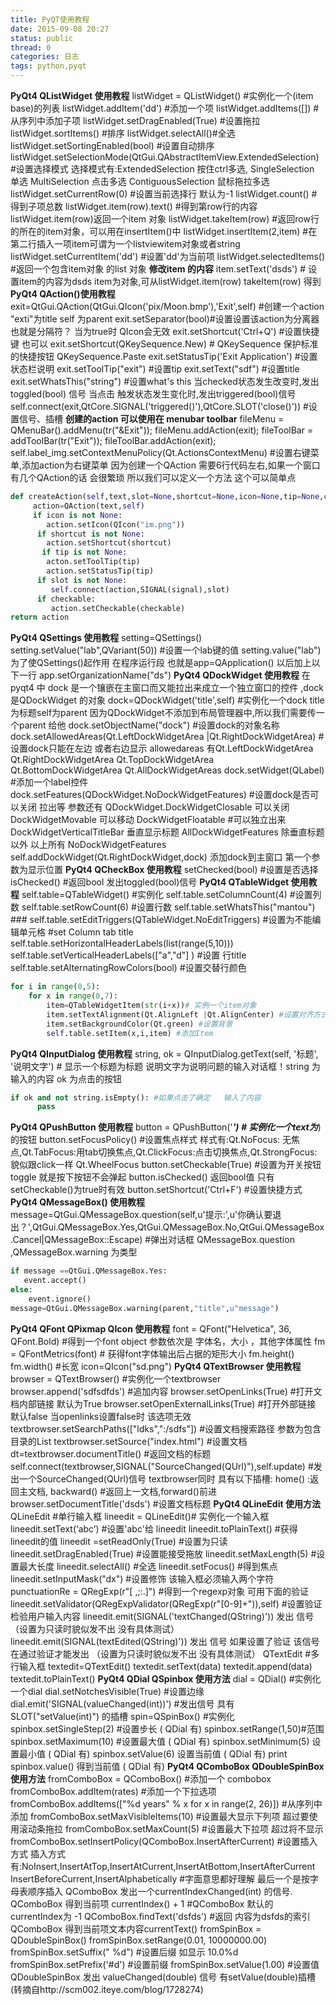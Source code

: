 ```yaml
---
title: PyQT使用教程
date: 2015-09-08 20:27
status: public
thread: 0
categories: 日志
tags: python,pyqt
---
```

**PyQt4 QListWidget 使用教程**
listWidget = QListWidget() #实例化一个(item base)的列表
listWidget.addItem('dd') #添加一个项
listWidget.addItems([]) # 从序列中添加子项
listWidget.setDragEnabled(True) #设置拖拉
listWidget.sortItems() #排序
listWidget.selectAll()#全选
listWidget.setSortingEnabled(bool) #设置自动排序
listWidget.setSelectionMode(QtGui.QAbstractItemView.ExtendedSelection) #设置选择模式
选择模式有:ExtendedSelection 按住ctrl多选, SingleSelection 单选 MultiSelection 点击多选 ContiguousSelection 鼠标拖拉多选
listWidget.setCurrentRow(0) #设置当前选择行 默认为-1
listWidget.count() #得到子项总数
listWidget.item(row).text() #得到第row行的内容listWidget.item(row)返回一个item 对象
listWidget.takeItem(row) #返回row行的所在的item对象，可以用在insertItem()中
listWidget.insertItem(2,item) #在第二行插入一项item可谓为一个listviewitem对象或者string
listWidget.setCurrentItem('dd') #设置'dd'为当前项
listWidget.selectedItems() #返回一个包含item对象 的list 对象
**修改item 的内容**
item.setText('dsds') # 设置item的内容为dsds item为对象,可从listWidget.item(row) takeItem(row) 得到
**PyQt4 QAction()使用教程**
exit=QtGui.QAction(QtGui.QIcon('pix/Moon.bmp'),'Exit',self) #创建一个action "exti"为title self 为parent
exit.setSeparator(bool)#设置设置该action为分离器 也就是分隔符？ 当为true时 QIcon会无效
exit.setShortcut('Ctrl+Q') #设置快捷键
也可以 exit.setShortcut(QKeySequence.New) # QKeySequence 保护标准的快捷按钮 QKeySequence.Paste
exit.setStatusTip('Exit Application') #设置状态栏说明
exit.setToolTip("exit") #设置tip
exit.setText("sdf") #设置title
exit.setWhatsThis("string") #设置what's this
当checked状态发生改变时,发出toggled(bool) 信号
当点击 触发状态发生变化时,发出triggered(bool)信号
self.connect(exit,QtCore.SIGNAL('triggered()'),QtCore.SLOT('close()')) #设置信号、插槽
**创建的action 可以使用在 menubar toolbar**
fileMenu = QMenuBar().addMenu(tr("&Exit"));
fileMenu.addAction(exit);
fileToolBar = addToolBar(tr("Exit"));
fileToolBar.addAction(exit);
self.label_img.setContextMenuPolicy(Qt.ActionsContextMenu) #设置右键菜单,添加action为右键菜单
因为创建一个QAction 需要6行代码左右,如果一个窗口有几个QAction的话 会很繁琐 所以我们可以定义一个方法 这个可以简单点
```python
def createAction(self,text,slot=None,shortcut=None,icon=None,tip=None,checkable=False,signal="triggered()"):
     action=QAction(text,self)
     if icon is not None:
        action.setIcon(QIcon("im.png"))
      if shortcut is not None:
        action.setShortcut(shortcut)
       if tip is not None:
        acton.setToolTip(tip)
        action.setStatusTip(tip)
      if slot is not None:
         self.connect(action,SIGNAL(signal),slot)
      if checkable:
         action.setCheckable(checkable)
return action
```
**PyQt4 QSettings 使用教程**
setting=QSettings()
setting.setValue("lab",QVariant(50)) #设置一个lab键的值
setting.value("lab")
为了使QSettings()起作用 在程序运行段 也就是app=QApplication() 以后加上以下一行 app.setOrganizationName("ds")
**PyQt4 QDockWidget 使用教程**
在pyqt4 中 dock 是一个镶嵌在主窗口而又能拉出来成立一个独立窗口的控件 ,dock是QDockWidget 的对象
dock=QDockWidget('title',self) #实例化一个dock title为标题self为parent 因为QDockWidget不添加到布局管理器中,所以我们需要传一个parent 给他
dock.setObjectName("dock") #设置dock的对象名称
dock.setAllowedAreas(Qt.LeftDockWidgetArea |Qt.RightDockWidgetArea) #设置dock只能在左边 或者右边显示
allowedareas 有Qt.LeftDockWidgetArea Qt.RightDockWidgetArea Qt.TopDockWidgetArea Qt.BottomDockWidgetArea Qt.AllDockWidgetAreas
dock.setWidget(QLabel) #添加一个label控件
dock.setFeatures(QDockWidget.NoDockWidgetFeatures) #设置dock是否可以关闭 拉出等
参数还有 QDockWidget.DockWidgetClosable 可以关闭 DockWidgetMovable 可以移动
DockWidgetFloatable #可以独立出来 DockWidgetVerticalTitleBar 垂直显示标题 AllDockWidgetFeatures 除垂直标题以外 以上所有 NoDockWidgetFeatures
self.addDockWidget(Qt.RightDockWidget,dock) 添加dock到主窗口 第一个参数为显示位置
**PyQt4 QCheckBox 使用教程**
setChecked(bool) #设置是否选择
isChecked() #返回bool
发出toggled(bool)信号
 **PyQt4 QTableWidget 使用教程**
self.table=QTableWidget() #实例化
self.table.setColumnCount(4) #设置列数
self.table.setRowCount(6) #设置行数
self.table.setWhatsThis("mantou") ###
self.table.setEditTriggers(QTableWidget.NoEditTriggers) #设置为不能编辑单元格
   #set Column tab title
self.table.setHorizontalHeaderLabels(list(range(5,10)))
self.table.setVerticalHeaderLabels(["a","d"] ) #设置 行title
self.table.setAlternatingRowColors(bool) #设置交替行颜色
```python
for i in range(0,5):
    for x in range(0,7):
        item=QTableWidgetItem(str(i+x))# 实例一个item对象
        item.setTextAlignment(Qt.AlignLeft |Qt.AlignCenter) #设置对齐方式
        item.setBackgroundColor(Qt.green) #设置背景
        self.table.setItem(x,i,item) #添加Item
```
**PyQt4 QInputDialog 使用教程**
string, ok = QInputDialog.getText(self, '标题', '说明文字') #   显示一个标题为标题 说明文字为说明问题的输入对话框！string 为输入的内容 ok 为点击的按钮
```python
if ok and not string.isEmpty(): #如果点击了确定   输入了内容
      pass
```
**PyQt4 QPushButton 使用教程**
button = QPushButton('***') # 实例化一个text为***)的按钮
button.setFocusPolicy() #设置焦点样式 样式有:Qt.NoFocus: 无焦点,Qt.TabFocus:用tab切换焦点,Qt.ClickFocus:点击切换焦点,Qt.StrongFocus:貌似跟click一样 Qt.WheelFocus
button.setCheckable(True) #设置为开关按钮 toggle 就是按下按钮不会弹起
button.isChecked() 返回bool值 只有setCheckable()为true时有效
button.setShortcut('Ctrl+F') #设置快捷方式
**PyQt4 QMessageBox() 使用教程**
message=QtGui.QMessageBox.question(self,u'提示:',u'你确认要退出？',QtGui.QMessageBox.Yes,QtGui.QMessageBox.No,QtGui.QMessageBox.Cancel|QMessageBox::Escape) #弹出对话框 QMessageBox.question ,QMessageBox.warning 为类型
```python
if message ==QtGui.QMessageBox.Yes:
   event.accept()
else:
    event.ignore()       
message=QtGui.QMessageBox.warning(parent,"title",u"message")
```
**PyQt4 QFont QPixmap QIcon 使用教程**
font = QFont("Helvetica", 36, QFont.Bold) #得到一个font object 参数依次是 字体名，大小 ，其他字体属性
fm = QFontMetrics(font) # 获得font字体输出后占据的矩形大小
fm.height() fm.width() #长宽
icon=QIcon("sd.png")
**PyQt4 QTextBrowser 使用教程**
browser = QTextBrowser() #实例化一个textbrowser
browser.append('sdfsdfds') #追加内容
browser.setOpenLinks(True) #打开文档内部链接 默认为True
browser.setOpenExternalLinks(True) #打开外部链接 默认false 当openlinks设置false时 该选项无效
textbrowser.setSearchPaths(["ldks",":/sdfs"]) #设置文档搜索路径 参数为包含目录的List
textbrowser.setSource("index.html") #设置文档
dt=textbrowser.documentTitle() #返回文档的标题
self.connect(textbrowser,SIGNAL("SourceChanged(QUrl)"),self.update) #发出一个SourceChanged(QUrl)信号
textbrowser同时 具有以下插槽: home() :返回主文档, backward() #返回上一文档,forward()前进
browser.setDocumentTitle('dsds') #设置文档标题
**PyQt4 QLineEdit 使用方法**
QLineEdit #单行输入框
lineedit = QLineEdit()# 实例化一个输入框
lineedit.setText(‘abc’)  #设置'abc'给 lineedit 
lineedit.toPlainText()   #获得lineedit的值
lineedit =setReadOnly(True) #设置为只读
lineedit.setDragEnabled(True) #设置能接受拖放
lineedit.setMaxLength(5) #设置最大长度
lineedit.selectAll() #全选
lineedit.setFocus() #得到焦点
lineedit.setInputMask("dx") #设置修饰 该输入框必须输入两个字符
punctuationRe = QRegExp(r"[ ,;:.]") #得到一个regexp对象 可用下面的验证
lineedit.setValidator(QRegExpValidator(QRegExp(r"[0-9]+")),self) #设置验证 检验用户输入内容
lineedit.emit(SIGNAL('textChanged(QString)')) 发出 信号 （设置为只读时貌似发不出 没有具体测试）
lineedit.emit(SIGNAL(textEdited(QString)')) 发出 信号 如果设置了验证 该信号在通过验证才能发出 （设置为只读时貌似发不出 没有具体测试）
QTextEdit  #多行输入框
textedit=QTextEdit()
textedit.setText(data)
textedit.append(data)
textedit.toPlainText() 
**PyQt4 QDial QSpinbox 使用方法**
dial = QDial() #实例化一个dial
dial.setNotchesVisible(True) #设置边缘
dial.emit('SIGNAL(valueChanged(int))') #发出信号
具有 SLOT("setValue(int)") 的插槽
spin=QSpinBox() #实例化
spinbox.setSingleStep(2) #设置步长 ( QDial 有)
spinbox.setRange(1,50)#范围
spinbox.setMaximum(10) #设置最大值 ( QDial 有)
spinbox.setMinimum(5) 设置最小值 ( QDial 有)
spinbox.setValue(6) 设置当前值 ( QDial 有)
print spinbox.value() 得到当前值 ( QDial 有)
**PyQt4 QComboBox QDoubleSpinBox 使用方法**
fromComboBox = QComboBox() #添加一个 combobox
fromComboBox.addItem(rates) #添加一个下拉选项
fromComboBox.addItems(["%d years" % x for x in range(2, 26)]) #从序列中添加
fromComboBox.setMaxVisibleItems(10) #设置最大显示下列项 超过要使用滚动条拖拉
fromComboBox.setMaxCount(5) #设置最大下拉项 超过将不显示
fromComboBox.setInsertPolicy(QComboBox.InsertAfterCurrent) #设置插入方式
插入方式有:NoInsert,InsertAtTop,InsertAtCurrent,InsertAtBottom,InsertAfterCurrent
InsertBeforeCurrent,InsertAlphabetically #字面意思都好理解 最后一个是按字母表顺序插入
QComboBox 发出一个currentIndexChanged(int) 的信号.
QComboBox 得到当前项 currentIndex() + 1 #QComboBox 默认的currentIndex为 -1
QComboBox.findText('dsfds') #返回 内容为dsfds的索引
QComboBox 得到当前项文本内容currentText()
fromSpinBox = QDoubleSpinBox()
fromSpinBox.setRange(0.01, 10000000.00)
fromSpinBox.setSuffix(" %d") #设置后缀 如显示 10.0%d
fromSpinBox.setPrefix('#d') #设置前缀
fromSpinBox.setValue(1.00) #设置值
QDoubleSpinBox 发出 valueChanged(double) 信号 有setValue(double)插槽
(转摘自http://scm002.iteye.com/blog/1728274)
